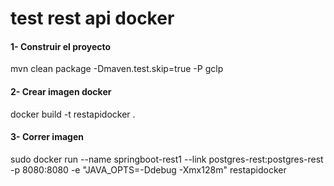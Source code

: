 # test rest api docker

<p><h4>1- Construir el proyecto</h4></p>
    <p>mvn clean package -Dmaven.test.skip=true -P gclp </p>
<p><h4>2- Crear imagen docker</h4></p>
  <p>docker build -t restapidocker .</p>
<p><h4>3- Correr imagen</h4></p>
  <p> sudo docker run --name springboot-rest1 --link postgres-rest:postgres-rest   -p 8080:8080 -e "JAVA_OPTS=-Ddebug -Xmx128m" restapidocker</p>
